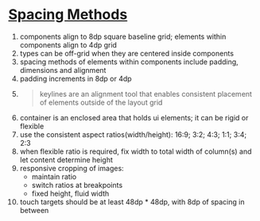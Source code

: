 # [Spacing Methods](https://material.io/design/layout/spacing-methods.html)
1. components align to 8dp square baseline grid; elements within components align to 4dp grid
2. types can be off-grid when they are centered inside components
3. spacing methods of elements within components include padding, dimensions and alignment
4. padding increments in 8dp or 4dp
5. > keylines are an alignment tool that enables consistent placement of elements outside of the layout grid
6. container is an enclosed area that holds ui elements; it can be rigid or flexible
7. use the consistent aspect ratios(width/height): 16:9; 3:2; 4:3; 1:1; 3:4; 2:3
8. when flexible ratio is required, fix width to total width of column(s) and let content determine height
9. responsive cropping of images:
    + maintain ratio
    + switch ratios at breakpoints
    + fixed height, fluid width
10. touch targets should be at least 48dp * 48dp, with 8dp of spacing in between
